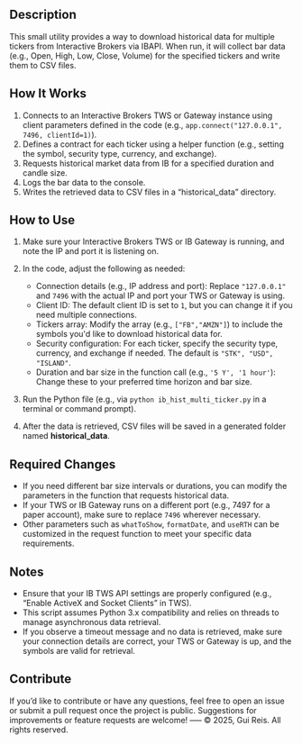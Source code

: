 ## Description
This small utility provides a way to download historical data for multiple tickers from Interactive Brokers via IBAPI. When run, it will collect bar data (e.g., Open, High, Low, Close, Volume) for the specified tickers and write them to CSV files.
## How It Works
1. Connects to an Interactive Brokers TWS or Gateway instance using client parameters defined in the code (e.g., `app.connect("127.0.0.1", 7496, clientId=1)`).
2. Defines a contract for each ticker using a helper function (e.g., setting the symbol, security type, currency, and exchange).
3. Requests historical market data from IB for a specified duration and candle size.
4. Logs the bar data to the console.
5. Writes the retrieved data to CSV files in a “historical_data” directory.

## How to Use
1. Make sure your Interactive Brokers TWS or IB Gateway is running, and note the IP and port it is listening on.
2. In the code, adjust the following as needed:
    - Connection details (e.g., IP address and port):
Replace `"127.0.0.1"` and `7496` with the actual IP and port your TWS or Gateway is using.
    - Client ID:
The default client ID is set to `1`, but you can change it if you need multiple connections.
    - Tickers array:
Modify the array (e.g., `["FB","AMZN"]`) to include the symbols you'd like to download historical data for.
    - Security configuration:
For each ticker, specify the security type, currency, and exchange if needed. The default is `"STK", "USD", "ISLAND"`.
    - Duration and bar size in the function call (e.g., `'5 Y', '1 hour'`):
Change these to your preferred time horizon and bar size.

3. Run the Python file (e.g., via `python ib_hist_multi_ticker.py` in a terminal or command prompt).
4. After the data is retrieved, CSV files will be saved in a generated folder named **historical_data**.

## Required Changes
- If you need different bar size intervals or durations, you can modify the parameters in the function that requests historical data.
- If your TWS or IB Gateway runs on a different port (e.g., 7497 for a paper account), make sure to replace `7496` wherever necessary.
- Other parameters such as `whatToShow`, `formatDate`, and `useRTH` can be customized in the request function to meet your specific data requirements.

## Notes
- Ensure that your IB TWS API settings are properly configured (e.g., “Enable ActiveX and Socket Clients” in TWS).
- This script assumes Python 3.x compatibility and relies on threads to manage asynchronous data retrieval.
- If you observe a timeout message and no data is retrieved, make sure your connection details are correct, your TWS or Gateway is up, and the symbols are valid for retrieval.

## Contribute
If you’d like to contribute or have any questions, feel free to open an issue or submit a pull request once the project is public. Suggestions for improvements or feature requests are welcome!
–––
© 2025, Gui Reis. All rights reserved.

